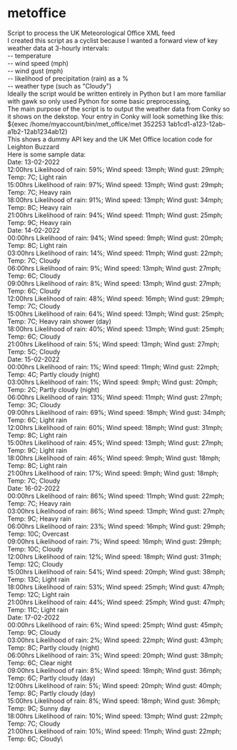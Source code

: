# metoffice
Script to process the UK Meteorological Office XML feed \
I created this script as a cyclist because I wanted a forward view of key weather data at 3-hourly intervals: \
-- temperature \
-- wind speed (mph) \
-- wind gust (mph) \
-- likelihood of precipitation (rain) as a % \
-- weather type (such as "Cloudy") \
Ideally the script would be written entirely in Python but I am more familiar with gawk so only used Python for some basic preprocessing, \
The main purpose of the script is to output the weather data from Conky so it shows on the dekstop. Your entry in Conky will look something like this: \
${exec /home/myaccount/bin/met_office/met 352253 1ab1cd1-a123-12ab-a1b2-12ab1234ab12} \
This shows a dummy API key and the UK Met Office location code for Leighton Buzzard \
Here is some sample data: \
Date: 13-02-2022 \
12:00hrs  Likelihood of rain: 59%; Wind speed: 13mph; Wind gust: 29mph; Temp: 7C; Light rain\
15:00hrs  Likelihood of rain: 97%; Wind speed: 13mph; Wind gust: 29mph; Temp: 7C; Heavy rain\
18:00hrs  Likelihood of rain: 91%; Wind speed: 13mph; Wind gust: 34mph; Temp: 8C; Heavy rain\
21:00hrs  Likelihood of rain: 94%; Wind speed: 11mph; Wind gust: 25mph; Temp: 9C; Heavy rain\
Date: 14-02-2022\
00:00hrs  Likelihood of rain: 94%; Wind speed: 9mph; Wind gust: 20mph; Temp: 8C; Light rain\
03:00hrs  Likelihood of rain: 14%; Wind speed: 11mph; Wind gust: 22mph; Temp: 7C; Cloudy\
06:00hrs  Likelihood of rain: 9%; Wind speed: 13mph; Wind gust: 27mph; Temp: 6C; Cloudy\
09:00hrs  Likelihood of rain: 8%; Wind speed: 13mph; Wind gust: 27mph; Temp: 6C; Cloudy\
12:00hrs  Likelihood of rain: 48%; Wind speed: 16mph; Wind gust: 29mph; Temp: 7C; Cloudy\
15:00hrs  Likelihood of rain: 64%; Wind speed: 13mph; Wind gust: 25mph; Temp: 7C; Heavy rain shower (day)\
18:00hrs  Likelihood of rain: 40%; Wind speed: 13mph; Wind gust: 25mph; Temp: 6C; Cloudy\
21:00hrs  Likelihood of rain: 5%; Wind speed: 13mph; Wind gust: 27mph; Temp: 5C; Cloudy\
Date: 15-02-2022\
00:00hrs  Likelihood of rain: 1%; Wind speed: 11mph; Wind gust: 22mph; Temp: 4C; Partly cloudy (night)\
03:00hrs  Likelihood of rain: 1%; Wind speed: 9mph; Wind gust: 20mph; Temp: 2C; Partly cloudy (night)\
06:00hrs  Likelihood of rain: 13%; Wind speed: 11mph; Wind gust: 27mph; Temp: 3C; Cloudy\
09:00hrs  Likelihood of rain: 69%; Wind speed: 18mph; Wind gust: 34mph; Temp: 6C; Light rain\
12:00hrs  Likelihood of rain: 60%; Wind speed: 18mph; Wind gust: 31mph; Temp: 8C; Light rain\
15:00hrs  Likelihood of rain: 45%; Wind speed: 13mph; Wind gust: 27mph; Temp: 9C; Light rain\
18:00hrs  Likelihood of rain: 46%; Wind speed: 9mph; Wind gust: 18mph; Temp: 8C; Light rain\
21:00hrs  Likelihood of rain: 17%; Wind speed: 9mph; Wind gust: 18mph; Temp: 7C; Cloudy\
Date: 16-02-2022\
00:00hrs  Likelihood of rain: 86%; Wind speed: 11mph; Wind gust: 22mph; Temp: 7C; Heavy rain\
03:00hrs  Likelihood of rain: 86%; Wind speed: 13mph; Wind gust: 27mph; Temp: 9C; Heavy rain\
06:00hrs  Likelihood of rain: 23%; Wind speed: 16mph; Wind gust: 29mph; Temp: 10C; Overcast\
09:00hrs  Likelihood of rain: 7%; Wind speed: 16mph; Wind gust: 29mph; Temp: 10C; Cloudy\
12:00hrs  Likelihood of rain: 12%; Wind speed: 18mph; Wind gust: 31mph; Temp: 12C; Cloudy\
15:00hrs  Likelihood of rain: 54%; Wind speed: 20mph; Wind gust: 38mph; Temp: 13C; Light rain\
18:00hrs  Likelihood of rain: 53%; Wind speed: 25mph; Wind gust: 47mph; Temp: 12C; Light rain\
21:00hrs  Likelihood of rain: 44%; Wind speed: 25mph; Wind gust: 47mph; Temp: 11C; Light rain\
Date: 17-02-2022\
00:00hrs  Likelihood of rain: 6%; Wind speed: 25mph; Wind gust: 45mph; Temp: 9C; Cloudy\
03:00hrs  Likelihood of rain: 2%; Wind speed: 22mph; Wind gust: 43mph; Temp: 8C; Partly cloudy (night)\
06:00hrs  Likelihood of rain: 3%; Wind speed: 20mph; Wind gust: 38mph; Temp: 6C; Clear night\
09:00hrs  Likelihood of rain: 8%; Wind speed: 18mph; Wind gust: 36mph; Temp: 6C; Partly cloudy (day)\
12:00hrs  Likelihood of rain: 5%; Wind speed: 20mph; Wind gust: 40mph; Temp: 8C; Partly cloudy (day)\
15:00hrs  Likelihood of rain: 8%; Wind speed: 18mph; Wind gust: 36mph; Temp: 9C; Sunny day\
18:00hrs  Likelihood of rain: 10%; Wind speed: 13mph; Wind gust: 22mph; Temp: 7C; Cloudy\
21:00hrs  Likelihood of rain: 10%; Wind speed: 11mph; Wind gust: 22mph; Temp: 6C; Cloudy\
